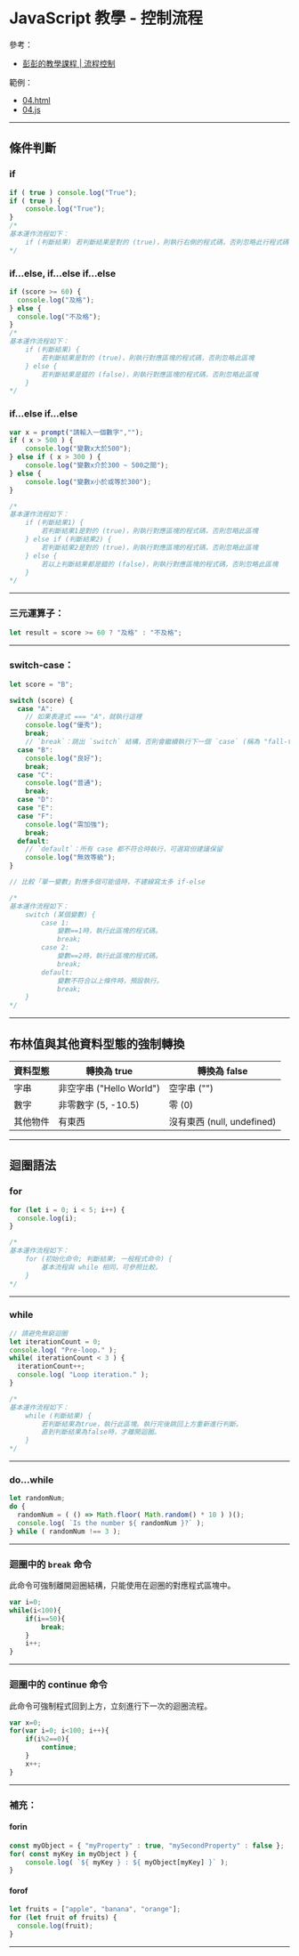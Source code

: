 # JavaScript 教學 - 控制流程

參考：
* [彭彭的教學課程 | 流程控制](https://docs.google.com/presentation/d/17Atsg0gRhYaSaAMT4ztHxdeoGIui_zNj1vTMsMiWrRw/edit?usp=sharing)

範例：
* [04.html](../demo/04.html)
* [04.js](../demo/04.js)

---


## 條件判斷

### if
```js
if ( true ) console.log("True");
if ( true ) {
    console.log("True");
}
/*
基本運作流程如下：
    if (判斷結果) 若判斷結果是對的 (true)，則執行右側的程式碼，否則忽略此行程式碼
*/
```

### if...else, if...else if...else
```js
if (score >= 60) {
  console.log("及格");
} else {
  console.log("不及格");
}
/*
基本運作流程如下：
    if (判斷結果) {
        若判斷結果是對的 (true)，則執行對應區塊的程式碼，否則忽略此區塊
    } else {
        若判斷結果是錯的 (false)，則執行對應區塊的程式碼，否則忽略此區塊
    }
*/
```

### if...else if...else
```js
var x = prompt("請輸入一個數字","");
if ( x > 500 ) {
	console.log("變數x大於500");
} else if ( x > 300 ) {
	console.log("變數x介於300 ~ 500之間");
} else {
	console.log("變數x小於或等於300");
}

/*
基本運作流程如下：
    if (判斷結果1) {
        若判斷結果1是對的 (true)，則執行對應區塊的程式碼，否則忽略此區塊
    } else if (判斷結果2) {
        若判斷結果2是對的 (true)，則執行對應區塊的程式碼，否則忽略此區塊
    } else {
        若以上判斷結果都是錯的 (false)，則執行對應區塊的程式碼，否則忽略此區塊
    }
*/
```

---

### 三元運算子：
```js
let result = score >= 60 ? "及格" : "不及格";
```

---

### switch-case：
```js
let score = "B";

switch (score) {
  case "A":
    // 如果表達式 === "A"，就執行這裡
    console.log("優秀");
    break;
    // `break`：跳出 `switch` 結構，否則會繼續執行下一個 `case` (稱為 "fall-through" 現象)
  case "B":
    console.log("良好");
    break;
  case "C":
    console.log("普通");
    break;
  case "D":
  case "E":
  case "F":
    console.log("需加強");
    break;
  default:
    // `default`：所有 case 都不符合時執行，可選寫但建議保留
    console.log("無效等級");
}

// 比較「單一變數」對應多個可能值時，不建線寫太多 if-else

/*
基本運作流程如下：
    switch (某個變數) {
        case 1: 
            變數==1時，執行此區塊的程式碼。
            break;
        case 2: 
            變數==2時，執行此區塊的程式碼。
            break;
        default: 
            變數不符合以上條件時，預設執行。
            break;
    }
*/
```

---

## 布林值與其他資料型態的強制轉換
| 資料型態 | 轉換為 true | 轉換為 false |
| ------- | ----------- | ----------- |
|  字串    | 非空字串 ("Hello World") | 空字串 ("") |
| 數字     | 非零數字 (5, -10.5)  | 零 (0) |
| 其他物件 | 有東西 | 沒有東西 (null, undefined) |


---

## 迴圈語法
### for
```js
for (let i = 0; i < 5; i++) {
  console.log(i);
}

/*
基本運作流程如下：
    for (初始化命令; 判斷結果; 一般程式命令) {
        基本流程與 while 相同，可參照比較。
    }
*/
```

---

### while
```js
// 請避免無窮迴圈
let iterationCount = 0;
console.log( "Pre-loop." );
while( iterationCount < 3 ) {
  iterationCount++;
  console.log( "Loop iteration." );
}

/*
基本運作流程如下：
    while (判斷結果) {
        若判斷結果為true，執行此區塊。執行完後跳回上方重新進行判斷。
        直到判斷結果為false時，才離開迴圈。
    }
*/
```

---

### do...while
```js
let randomNum;
do {
  randomNum = ( () => Math.floor( Math.random() * 10 ) )();
  console.log( `Is the number ${ randomNum }?` );
} while ( randomNum !== 3 );
```

---

### 迴圈中的 `break` 命令
此命令可強制離開迴圈結構，只能使用在迴圈的對應程式區塊中。
```js
var i=0;
while(i<100){
	if(i==50){
		break;
	}
	i++;
}
```

---

### 迴圈中的 continue 命令
此命令可強制程式回到上方，立刻進行下一次的迴圈流程。
```js
var x=0;
for(var i=0; i<100; i++){
	if(i%2==0){
		continue;
	}
	x++;
}
```

---

### 補充：

#### forin
```js
const myObject = { "myProperty" : true, "mySecondProperty" : false };
for( const myKey in myObject ) {
    console.log( `${ myKey } : ${ myObject[myKey] }` );
}
```

#### forof
```js
let fruits = ["apple", "banana", "orange"];
for (let fruit of fruits) {
  console.log(fruit);
}
```

---
